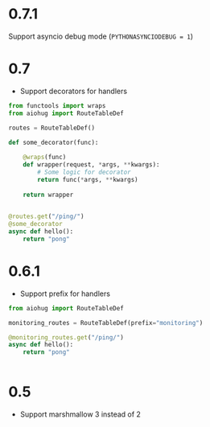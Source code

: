 # 0.7.1

Support asyncio debug mode (`PYTHONASYNCIODEBUG = 1`)

# 0.7

* Support decorators for handlers

```python
from functools import wraps
from aiohug import RouteTableDef

routes = RouteTableDef()

def some_decorator(func):
    
    @wraps(func)
    def wrapper(request, *args, **kwargs):
        # Some logic for decorator
        return func(*args, **kwargs)
    
    return wrapper
    

@routes.get("/ping/")
@some_decorator
async def hello():
    return "pong"

```

# 0.6.1

* Support prefix for handlers

```python
from aiohug import RouteTableDef

monitoring_routes = RouteTableDef(prefix="monitoring")

@monitoring_routes.get("/ping/")
async def hello():
    return "pong"
    
```

# 0.5

* Support marshmallow 3 instead of 2
